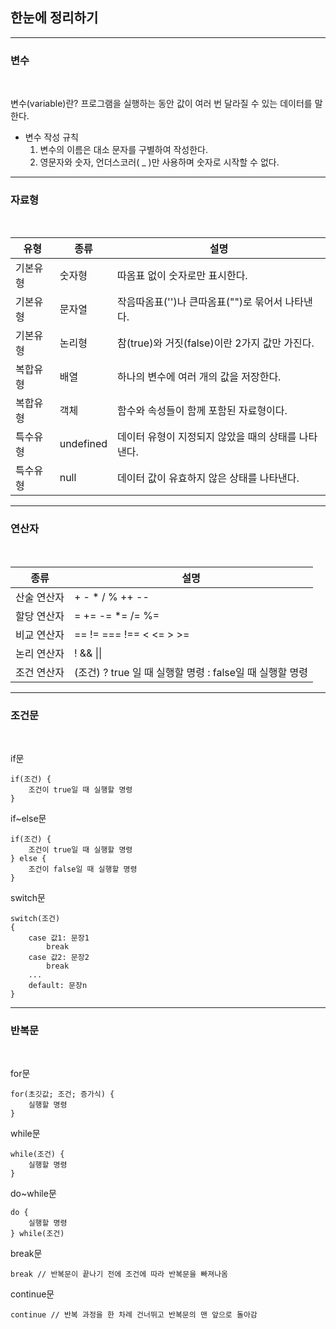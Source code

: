## 한눈에 정리하기

***
### 변수

<br>

변수(variable)란? 프로그램을 실행하는 동안 값이 여러 번 달라질 수 있는 데이터를 말한다.
- 변수 작성 규칙
    1) 변수의 이름은 대소 문자를 구별하여 작성한다.
    2) 영문자와 숫자, 언더스코러( _ )만 사용하며 숫자로 시작할 수 없다.

***
### 자료형

<br>

|유형|종류|설명|
|----|----|----|
|기본유형|숫자형|따옴표 없이 숫자로만 표시한다.|
|기본유형|문자열|작음따옴표('')나 큰따옴표("")로 묶어서 나타낸다.|
|기본유형|논리형|참(true)와 거짓(false)이란 2가지 값만 가진다.|
|복합유형|배열|하나의 변수에 여러 개의 값을 저장한다.|
|복합유형|객체|함수와 속성들이 함께 포함된 자료형이다.|
|특수유형|undefined|데이터 유형이 지정되지 않았을 때의 상태를 나타낸다.|
|특수유형|null|데이터 값이 유효하지 않은 상태를 나타낸다.|

***
### 연산자

<br>

|종류|설명|
|----|----|
|산술 연산자|+ - * / % ++ --|
|할당 연산자|= += -= *= /= %=|
|비교 연산자|== != === !== < <= > >=|
|논리 연산자|! && \|\||
|조건 연산자|(조건) ? true 일 때 실행할 명령 : false일 때 실행할 명령|


***
### 조건문

<br>

if문

    if(조건) {
        조건이 true일 때 실행할 명령
    }

if~else문

    if(조건) {
        조건이 true일 때 실행할 명령
    } else {
        조건이 false일 때 실행할 명령
    }

switch문

    switch(조건)
    {
        case 값1: 문장1
            break
        case 값2: 문장2
            break
        ...
        default: 문장n
    }

***
### 반복문

<br>

for문

    for(초깃값; 조건; 증가식) {
        실행할 명령
    }

while문 

    while(조건) {
        실행할 명령
    }

do~while문

    do {
        실행할 명령
    } while(조건)

break문

    break // 반복문이 끝나기 전에 조건에 따라 반복문을 빠져나옴

continue문

    continue // 반복 과정을 한 차례 건너뛰고 반복문의 맨 앞으로 돌아감